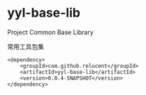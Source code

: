 # yyl-base-lib
Project Common Base Library

常用工具包集

```
<dependency>
	<groupId>com.github.relucent</groupId>
	<artifactId>yyl-base-lib</artifactId>
	<version>0.0.4-SNAPSHOT</version>
</dependency>
```